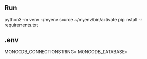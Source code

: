## Run
 python3 -m venv ~/myenv
 source ~/myenv/bin/activate
 pip install -r requirements.txt

## .env
MONGODB_CONNECTIONSTRING=
MONGODB_DATABASE=
